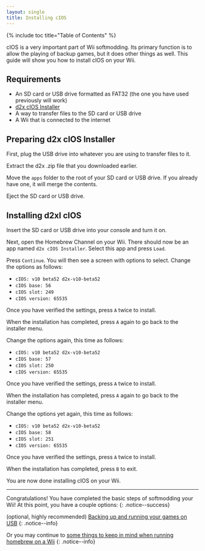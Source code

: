 ```yaml
---
layout: single
title: Installing cIOS
---
```


{% include toc title="Table of Contents" %}

cIOS is a very important part of Wii softmodding. Its primary function is to allow the playing of backup games, but it does other things as well. This guide will show you how to install cIOS on your Wii.

## Requirements

- An SD card or USB drive formatted as FAT32 (the one you have used previously will work)
- [d2x cIOS Installer](https://sites.google.com/site/completesg/backup-launchers/installation/d2x-cIOS-Installer-Wii.zip?attredirects=0&d=1)
- A way to transfer files to the SD card or USB drive
- A Wii that is connected to the internet

## Preparing d2x cIOS Installer

First, plug the USB drive into whatever you are using to transfer files to it.

Extract the d2x .zip file that you downloaded earlier.

Move the ``apps`` folder to the root of your SD card or USB drive. If you already have one, it will merge the contents.

Eject the SD card or USB drive.

## Installing d2xl cIOS

Insert the SD card or USB drive into your console and turn it on.

Next, open the Homebrew Channel on your Wii. There should now be an app named ``d2x cIOS Installer``. Select this app and press ``Load``.

Press ``Continue``. You will then see a screen with options to select. Change the options as follows:

- ``cIOS: v10 beta52 d2x-v10-beta52``
- ``cIOS base: 56``
- ``cIOS slot: 249``
- ``cIOS version: 65535``

Once you have verified the settings, press ``A`` twice to install.

When the installation has completed, press ``A`` again to go back to the installer menu.

Change the options again, this time as follows:

- ``cIOS: v10 beta52 d2x-v10-beta52``
- ``cIOS base: 57``
- ``cIOS slot: 250``
- ``cIOS version: 65535``

Once you have verified the settings, press ``A`` twice to install.

When the installation has completed, press ``A`` again to go back to the installer menu.

Change the options yet again, this time as follows:

- ``cIOS: v10 beta52 d2x-v10-beta52``
- ``cIOS base: 58``
- ``cIOS slot: 251``
- ``cIOS version: 65535``

Once you have verified the settings, press ``A`` twice to install.

When the installation has completed, press ``B`` to exit.

You are now done installing cIOS on your Wii.

---

Congratulations! You have completed the basic steps of softmodding your Wii! At this point, you have a couple options:
{: .notice--success}

(optional, highly recommended) [Backing up and running your games on USB](/wiiusbselectionguide)
{: .notice--info}

Or you may continue to [some things to keep in mind when running homebrew on a Wii](/wiitips)
{: .notice--info}
